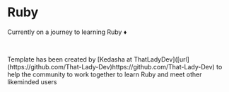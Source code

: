 # Ruby
<p>Currently on a journey to learning Ruby ♦️
</p>

<br>
<p>Template has been created by [Kedasha at ThatLadyDev]([url](https://github.com/That-Lady-Dev)https://github.com/That-Lady-Dev) to help the community to work together to learn Ruby and meet other likeminded users</p>
